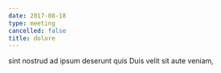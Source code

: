 ```yaml
---
date: 2017-08-18
type: meeting
cancelled: false
title: dolore
---
```

sint nostrud ad ipsum deserunt quis Duis velit sit aute veniam,